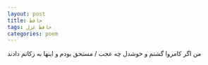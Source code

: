 ```yaml
---
layout: post
title: حافظ
tags: حافظ غزل
categories: poem
---
```


من اگر کامروا گشتم و خوشدل چه عجب / مستحق بودم و اینها به زکاتم دادند